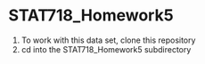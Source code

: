 # STAT718_Homework5

1. To work with this data set, clone this repository
2. cd  into the STAT718_Homework5 subdirectory 
   
